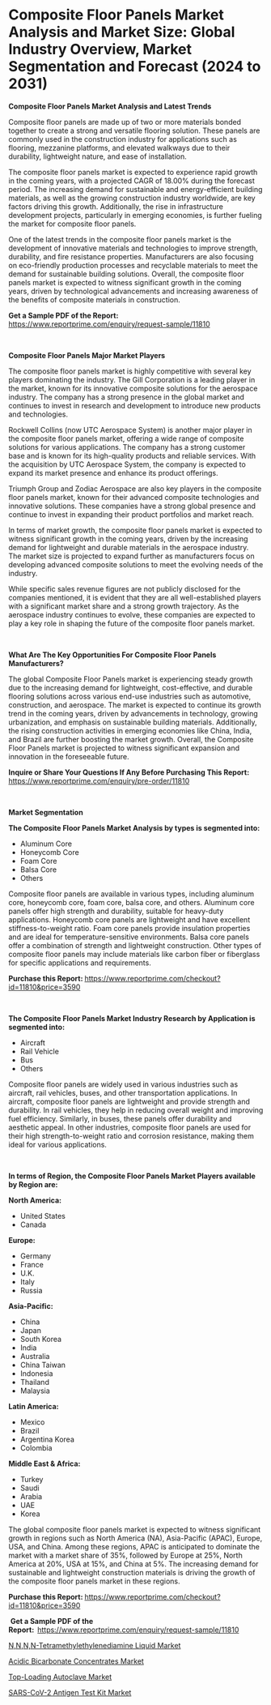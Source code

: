 <p><h1>Composite Floor Panels Market Analysis and Market Size: Global Industry Overview, Market Segmentation and Forecast (2024 to 2031)</h1></p><p><strong>Composite Floor Panels Market Analysis and Latest Trends</strong></p>
<p><p>Composite floor panels are made up of two or more materials bonded together to create a strong and versatile flooring solution. These panels are commonly used in the construction industry for applications such as flooring, mezzanine platforms, and elevated walkways due to their durability, lightweight nature, and ease of installation.</p><p>The composite floor panels market is expected to experience rapid growth in the coming years, with a projected CAGR of 18.00% during the forecast period. The increasing demand for sustainable and energy-efficient building materials, as well as the growing construction industry worldwide, are key factors driving this growth. Additionally, the rise in infrastructure development projects, particularly in emerging economies, is further fueling the market for composite floor panels.</p><p>One of the latest trends in the composite floor panels market is the development of innovative materials and technologies to improve strength, durability, and fire resistance properties. Manufacturers are also focusing on eco-friendly production processes and recyclable materials to meet the demand for sustainable building solutions. Overall, the composite floor panels market is expected to witness significant growth in the coming years, driven by technological advancements and increasing awareness of the benefits of composite materials in construction.</p></p>
<p><strong>Get a Sample PDF of the Report:&nbsp;</strong> <a href="https://www.reportprime.com/enquiry/request-sample/11810">https://www.reportprime.com/enquiry/request-sample/11810</a></p>
<p>&nbsp;</p>
<p><strong>Composite Floor Panels Major Market Players</strong></p>
<p><p>The composite floor panels market is highly competitive with several key players dominating the industry. The Gill Corporation is a leading player in the market, known for its innovative composite solutions for the aerospace industry. The company has a strong presence in the global market and continues to invest in research and development to introduce new products and technologies.</p><p>Rockwell Collins (now UTC Aerospace System) is another major player in the composite floor panels market, offering a wide range of composite solutions for various applications. The company has a strong customer base and is known for its high-quality products and reliable services. With the acquisition by UTC Aerospace System, the company is expected to expand its market presence and enhance its product offerings.</p><p>Triumph Group and Zodiac Aerospace are also key players in the composite floor panels market, known for their advanced composite technologies and innovative solutions. These companies have a strong global presence and continue to invest in expanding their product portfolios and market reach.</p><p>In terms of market growth, the composite floor panels market is expected to witness significant growth in the coming years, driven by the increasing demand for lightweight and durable materials in the aerospace industry. The market size is projected to expand further as manufacturers focus on developing advanced composite solutions to meet the evolving needs of the industry.</p><p>While specific sales revenue figures are not publicly disclosed for the companies mentioned, it is evident that they are all well-established players with a significant market share and a strong growth trajectory. As the aerospace industry continues to evolve, these companies are expected to play a key role in shaping the future of the composite floor panels market.</p></p>
<p>&nbsp;</p>
<p><strong>What Are The Key Opportunities For Composite Floor Panels Manufacturers?</strong></p>
<p><p>The global Composite Floor Panels market is experiencing steady growth due to the increasing demand for lightweight, cost-effective, and durable flooring solutions across various end-use industries such as automotive, construction, and aerospace. The market is expected to continue its growth trend in the coming years, driven by advancements in technology, growing urbanization, and emphasis on sustainable building materials. Additionally, the rising construction activities in emerging economies like China, India, and Brazil are further boosting the market growth. Overall, the Composite Floor Panels market is projected to witness significant expansion and innovation in the foreseeable future.</p></p>
<p><strong>Inquire or Share Your Questions If Any Before Purchasing This Report:</strong> <a href="https://www.reportprime.com/enquiry/pre-order/11810">https://www.reportprime.com/enquiry/pre-order/11810</a></p>
<p>&nbsp;</p>
<p><strong>Market Segmentation</strong></p>
<p><strong>The Composite Floor Panels Market Analysis by types is segmented into:</strong></p>
<p><ul><li>Aluminum Core</li><li>Honeycomb Core</li><li>Foam Core</li><li>Balsa Core</li><li>Others</li></ul></p>
<p><p>Composite floor panels are available in various types, including aluminum core, honeycomb core, foam core, balsa core, and others. Aluminum core panels offer high strength and durability, suitable for heavy-duty applications. Honeycomb core panels are lightweight and have excellent stiffness-to-weight ratio. Foam core panels provide insulation properties and are ideal for temperature-sensitive environments. Balsa core panels offer a combination of strength and lightweight construction. Other types of composite floor panels may include materials like carbon fiber or fiberglass for specific applications and requirements.</p></p>
<p><strong>Purchase this Report:&nbsp;</strong><a href="https://www.reportprime.com/checkout?id=11810&price=3590">https://www.reportprime.com/checkout?id=11810&price=3590</a></p>
<p>&nbsp;</p>
<p><strong>The Composite Floor Panels Market Industry Research by Application is segmented into:</strong></p>
<p><ul><li>Aircraft</li><li>Rail Vehicle</li><li>Bus</li><li>Others</li></ul></p>
<p><p>Composite floor panels are widely used in various industries such as aircraft, rail vehicles, buses, and other transportation applications. In aircraft, composite floor panels are lightweight and provide strength and durability. In rail vehicles, they help in reducing overall weight and improving fuel efficiency. Similarly, in buses, these panels offer durability and aesthetic appeal. In other industries, composite floor panels are used for their high strength-to-weight ratio and corrosion resistance, making them ideal for various applications.</p></p>
<p>&nbsp;</p>
<p><strong>In terms of Region, the Composite Floor Panels Market Players available by Region are:</strong></p>
<p>
    <p> <strong> North America: </strong>
        <ul>
            <li>United States</li>
            <li>Canada</li>
        </ul>
        </p> 
    <p> <strong> Europe: </strong>
        <ul>
            <li>Germany</li>
            <li>France</li>
            <li>U.K.</li>
            <li>Italy</li>
            <li>Russia</li>
        </ul>
        </p> 
    <p> <strong> Asia-Pacific: </strong>
        <ul>
            <li>China</li>
            <li>Japan</li>
            <li>South Korea</li>
            <li>India</li>
            <li>Australia</li>
            <li>China Taiwan</li>
            <li>Indonesia</li>
            <li>Thailand</li>
            <li>Malaysia</li>
        </ul>
        </p> 
    <p> <strong> Latin America: </strong>
        <ul>
            <li>Mexico</li>
            <li>Brazil</li>
            <li>Argentina Korea</li>
            <li>Colombia</li>
        </ul>
        </p> 
    <p> <strong> Middle East & Africa: </strong>
        <ul>
            <li>Turkey</li>
            <li>Saudi</li>
            <li>Arabia</li>
            <li>UAE</li>
            <li>Korea</li>
        </ul>
    </p>
    </p>
<p><p>The global composite floor panels market is expected to witness significant growth in regions such as North America (NA), Asia-Pacific (APAC), Europe, USA, and China. Among these regions, APAC is anticipated to dominate the market with a market share of 35%, followed by Europe at 25%, North America at 20%, USA at 15%, and China at 5%. The increasing demand for sustainable and lightweight construction materials is driving the growth of the composite floor panels market in these regions.</p></p>
<p><strong>Purchase this Report: </strong><a href="https://www.reportprime.com/checkout?id=11810&price=3590">https://www.reportprime.com/checkout?id=11810&price=3590</a></p>
<p>&nbsp;<strong>Get a Sample PDF of the Report:&nbsp;&nbsp;</strong><a href="https://www.reportprime.com/enquiry/request-sample/11810">https://www.reportprime.com/enquiry/request-sample/11810</a></p>
<p><strong></strong></p>
<p><p><a href="https://extreme-scabiosa-c81.notion.site/Insights-into-N-N-N-N-Tetramethylethylenediamine-Liquid-Market-Size-Analysing-Market-Share-Trends--c52bc7c82ec142809fc6da3f5e1d1924">N,N,N,N-Tetramethylethylenediamine Liquid Market</a></p><p><a href="https://view.publitas.com/reportprime-1/acidic-bicarbonate-concentrates-market-size-focuses-on-market-dynamics-in-depth-analysis-and-future-projections-of-its-market-forecasted-for-period-from-2023-to-2030/">Acidic Bicarbonate Concentrates Market</a></p><p><a href="https://view.publitas.com/reportprime-1/insights-into-top-loading-autoclave-market-size-analysing-market-share-trends-and-growth-from-2023-to-2030/">Top-Loading Autoclave Market</a></p><p><a href="https://view.publitas.com/reportprime-1/sars-cov-2-antigen-test-kit-market-offer-valuable-insights-into-market-size-market-share-market-trends-and-projections-spanning-from-2023-to-2030/">SARS-CoV-2 Antigen Test Kit Market</a></p></p>